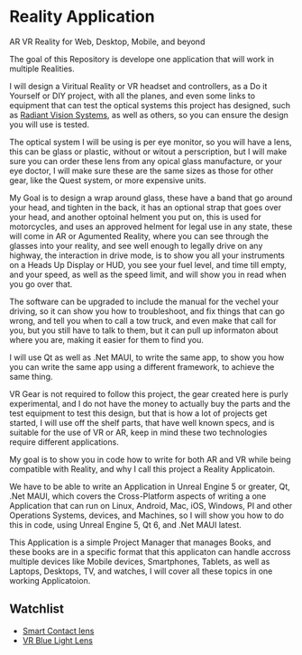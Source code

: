 # Reality Application

AR VR Reality for Web, Desktop, Mobile, and beyond

The goal of this Repository is develope one application that will work in multiple Realities.

I will design a Viritual Reality or VR headset and controllers, as a Do it Yourself or DIY project, with all the planes, and even some links to equipment that can test the optical systems this project has designed, such as 
[Radiant Vision Systems](https://www.radiantvisionsystems.com/products/imaging-colorimeters-photometers/ar/vr-lens), 
as well as others, so you can ensure the design you will use is tested.

The optical system I will be using is per eye monitor, so you will have a lens, this can be glass or plastic, without or witout a perscription, but I will make sure you can order these lens from any opical glass manufacture, or your eye doctor, I will make sure these are the same sizes as those for other gear, like the Quest system, or more expensive units.

My Goal is to design a wrap around glass, these have a band that go around your head, and tighten in the back, it has an optional strap that goes over your head, and another optoinal helment you put on, this is used for motorcycles, and uses an approved helment for legal use in any state, these will come in AR or Agumented Reality, where you can see through the glasses into your reality, and see well enough to legally drive on any highway, the interaction in drive mode, is to show you all your instruments on a Heads Up Display or HUD, you see your fuel level, and time till empty, and your speed, as well as the speed limit, and will show you in read when you go over that.

The software can be upgraded to include the manual for the vechel your driving, so it can show you how to troubleshoot, and fix things that can go wrong, and tell you when to call a tow truck, and even make that call for you, but you still have to talk to them, but it can pull up informaton about where you are, making it easier for them to find you.

I will use Qt as well as .Net MAUI, to write the same app, to show you how you can write the same app using a different framework, to achieve the same thing.

VR Gear is not required to follow this project, the gear created here is purly experimental, and I do not have the money to actually buy the parts and the test equipment to test this design, but that is how a lot of projects get started, I will use off the shelf parts, that have well known specs, and is suitable for the use of VR or AR, keep in mind these two technologies require different applications.

My goal is to show you in code how to write for both AR and VR while being compatible with Reality, and why I call this project a Reality Applicatoin.

We have to be able to write an Application in Unreal Engine 5 or greater, Qt, .Net MAUI, which covers the Cross-Platform aspects of writing a one Application that can run on Linux, Android, Mac, iOS, Windows, PI and other Operations Systems, devices, and Machines, so I will show you how to do this in code, using Unreal Engine 5, Qt 6, and .Net MAUI latest.

This Application is a simple Project Manager that manages Books, and these books are in a specific format that this applicaton can handle accross multiple devices like Mobile devices, Smartphones, Tablets, as well as Laptops, Desktops, TV, and watches, I will cover all these topics in one working Applicatoion.


## Watchlist

* [Smart Contact lens](https://hackaday.com/2022/05/22/smart-contact-lenses-put-you-up-close-to-the-screen/)
* [VR Blue Light Lens](https://www.vr-wave.store/)


